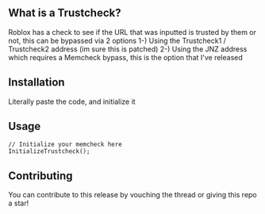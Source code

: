 ## What is a Trustcheck?

Roblox has a check to see if the URL that was inputted is trusted by them or not, this can be bypassed via 2 options
1-) Using the Trustcheck1 / Trustcheck2 address (im sure this is patched)
2-) Using the JNZ address which requires a Memcheck bypass, this is the option that I've released

## Installation

Literally paste the code, and initialize it

## Usage

```
// Initialize your memcheck here
InitializeTrustcheck();
```

## Contributing
You can contribute to this release by vouching the thread or giving this repo a star!
